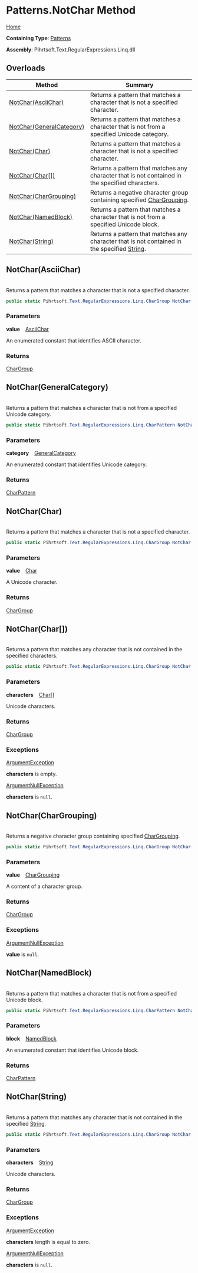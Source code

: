 # Patterns\.NotChar Method

[Home](../../../../../../README.md)

**Containing Type**: [Patterns](../README.md)

**Assembly**: Pihrtsoft\.Text\.RegularExpressions\.Linq\.dll

## Overloads

| Method | Summary |
| ------ | ------- |
| [NotChar(AsciiChar)](#Pihrtsoft_Text_RegularExpressions_Linq_Patterns_NotChar_Pihrtsoft_Text_RegularExpressions_Linq_AsciiChar_) | Returns a pattern that matches a character that is not a specified character\. |
| [NotChar(GeneralCategory)](#Pihrtsoft_Text_RegularExpressions_Linq_Patterns_NotChar_Pihrtsoft_Text_RegularExpressions_Linq_GeneralCategory_) | Returns a pattern that matches a character that is not from a specified Unicode category\. |
| [NotChar(Char)](#Pihrtsoft_Text_RegularExpressions_Linq_Patterns_NotChar_System_Char_) | Returns a pattern that matches a character that is not a specified character\. |
| [NotChar(Char\[\])](#Pihrtsoft_Text_RegularExpressions_Linq_Patterns_NotChar_System_Char___) | Returns a pattern that matches any character that is not contained in the specified characters\. |
| [NotChar(CharGrouping)](#Pihrtsoft_Text_RegularExpressions_Linq_Patterns_NotChar_Pihrtsoft_Text_RegularExpressions_Linq_CharGrouping_) | Returns a negative character group containing specified [CharGrouping](../../CharGrouping/README.md)\. |
| [NotChar(NamedBlock)](#Pihrtsoft_Text_RegularExpressions_Linq_Patterns_NotChar_Pihrtsoft_Text_RegularExpressions_Linq_NamedBlock_) | Returns a pattern that matches a character that is not from a specified Unicode block\. |
| [NotChar(String)](#Pihrtsoft_Text_RegularExpressions_Linq_Patterns_NotChar_System_String_) | Returns a pattern that matches any character that is not contained in the specified [String](https://docs.microsoft.com/en-us/dotnet/api/system.string)\. |

## NotChar\(AsciiChar\) <a name="Pihrtsoft_Text_RegularExpressions_Linq_Patterns_NotChar_Pihrtsoft_Text_RegularExpressions_Linq_AsciiChar_"></a>

\
Returns a pattern that matches a character that is not a specified character\.

```csharp
public static Pihrtsoft.Text.RegularExpressions.Linq.CharGroup NotChar(Pihrtsoft.Text.RegularExpressions.Linq.AsciiChar value)
```

### Parameters

**value** &ensp; [AsciiChar](../../AsciiChar/README.md)

An enumerated constant that identifies ASCII character\.

### Returns

[CharGroup](../../CharGroup/README.md)

## NotChar\(GeneralCategory\) <a name="Pihrtsoft_Text_RegularExpressions_Linq_Patterns_NotChar_Pihrtsoft_Text_RegularExpressions_Linq_GeneralCategory_"></a>

\
Returns a pattern that matches a character that is not from a specified Unicode category\.

```csharp
public static Pihrtsoft.Text.RegularExpressions.Linq.CharPattern NotChar(Pihrtsoft.Text.RegularExpressions.Linq.GeneralCategory category)
```

### Parameters

**category** &ensp; [GeneralCategory](../../GeneralCategory/README.md)

An enumerated constant that identifies Unicode category\.

### Returns

[CharPattern](../../CharPattern/README.md)

## NotChar\(Char\) <a name="Pihrtsoft_Text_RegularExpressions_Linq_Patterns_NotChar_System_Char_"></a>

\
Returns a pattern that matches a character that is not a specified character\.

```csharp
public static Pihrtsoft.Text.RegularExpressions.Linq.CharGroup NotChar(char value)
```

### Parameters

**value** &ensp; [Char](https://docs.microsoft.com/en-us/dotnet/api/system.char)

A Unicode character\.

### Returns

[CharGroup](../../CharGroup/README.md)

## NotChar\(Char\[\]\) <a name="Pihrtsoft_Text_RegularExpressions_Linq_Patterns_NotChar_System_Char___"></a>

\
Returns a pattern that matches any character that is not contained in the specified characters\.

```csharp
public static Pihrtsoft.Text.RegularExpressions.Linq.CharGroup NotChar(params char[] characters)
```

### Parameters

**characters** &ensp; [Char](https://docs.microsoft.com/en-us/dotnet/api/system.char)\[\]

Unicode characters\.

### Returns

[CharGroup](../../CharGroup/README.md)

### Exceptions

[ArgumentException](https://docs.microsoft.com/en-us/dotnet/api/system.argumentexception)

**characters** is empty\.

[ArgumentNullException](https://docs.microsoft.com/en-us/dotnet/api/system.argumentnullexception)

**characters** is `null`\.

## NotChar\(CharGrouping\) <a name="Pihrtsoft_Text_RegularExpressions_Linq_Patterns_NotChar_Pihrtsoft_Text_RegularExpressions_Linq_CharGrouping_"></a>

\
Returns a negative character group containing specified [CharGrouping](../../CharGrouping/README.md)\.

```csharp
public static Pihrtsoft.Text.RegularExpressions.Linq.CharGroup NotChar(Pihrtsoft.Text.RegularExpressions.Linq.CharGrouping value)
```

### Parameters

**value** &ensp; [CharGrouping](../../CharGrouping/README.md)

A content of a character group\.

### Returns

[CharGroup](../../CharGroup/README.md)

### Exceptions

[ArgumentNullException](https://docs.microsoft.com/en-us/dotnet/api/system.argumentnullexception)

**value** is `null`\.

## NotChar\(NamedBlock\) <a name="Pihrtsoft_Text_RegularExpressions_Linq_Patterns_NotChar_Pihrtsoft_Text_RegularExpressions_Linq_NamedBlock_"></a>

\
Returns a pattern that matches a character that is not from a specified Unicode block\.

```csharp
public static Pihrtsoft.Text.RegularExpressions.Linq.CharPattern NotChar(Pihrtsoft.Text.RegularExpressions.Linq.NamedBlock block)
```

### Parameters

**block** &ensp; [NamedBlock](../../NamedBlock/README.md)

An enumerated constant that identifies Unicode block\.

### Returns

[CharPattern](../../CharPattern/README.md)

## NotChar\(String\) <a name="Pihrtsoft_Text_RegularExpressions_Linq_Patterns_NotChar_System_String_"></a>

\
Returns a pattern that matches any character that is not contained in the specified [String](https://docs.microsoft.com/en-us/dotnet/api/system.string)\.

```csharp
public static Pihrtsoft.Text.RegularExpressions.Linq.CharGroup NotChar(string characters)
```

### Parameters

**characters** &ensp; [String](https://docs.microsoft.com/en-us/dotnet/api/system.string)

Unicode characters\.

### Returns

[CharGroup](../../CharGroup/README.md)

### Exceptions

[ArgumentException](https://docs.microsoft.com/en-us/dotnet/api/system.argumentexception)

**characters** length is equal to zero\.

[ArgumentNullException](https://docs.microsoft.com/en-us/dotnet/api/system.argumentnullexception)

**characters** is `null`\.

